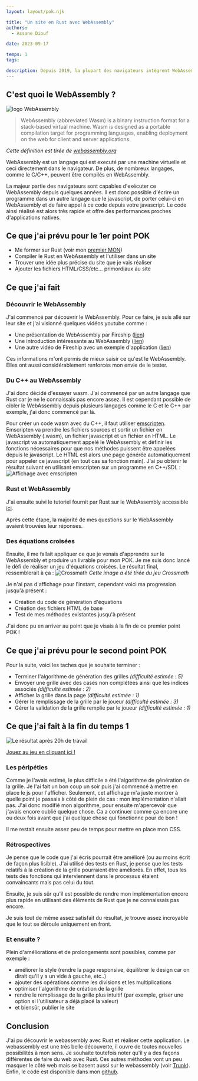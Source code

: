 ```yaml
---
layout: layout/pok.njk

title: "Un site en Rust avec WebAssembly"
authors:
  - Assane Diouf

date: 2023-09-17

temps: 1
tags:

description: Depuis 2019, la plupart des navigateurs intègrent WebAssembly (WASM). Il est donc possible de réaliser des applications web avec des performances proches d'applications natives en utilisant des langages de programmation variés (C++, python, Rust, etc...). Réalisons une application de ce type avec Rust dans ce POK.
---
```

## C'est quoi le WebAssembly ?
![logo WebAssembly](./webassembly.svg)

> WebAssembly (abbreviated Wasm) is a binary instruction format for a stack-based virtual machine. Wasm is designed as a portable compilation target for programming languages, enabling deployment on the web for client and server applications.

*Cette définition est tirée de [webassembly.org](https://webassembly.org)*

WebAssembly est un langage qui est executé par une machine virtuelle et ceci directement dans le navigateur. De plus, de nombreux langages, comme le C/C++, peuvent être compilés en WebAssembly.

La majeur partie des navigateurs sont capables d'exécuter ce WebAssembly depuis quelques années. Il est donc possible d'écrire un programme dans un autre langage que le javascript, de porter celui-ci en WebAssembly et de faire appel à ce code depuis votre javascript. Le code ainsi réalisé est alors très rapide et offre des performances proches d'applications natives.

## Ce que j'ai prévu pour le 1er point POK
- Me former sur Rust (voir mon [premier MON](../../mon/Rust/))
- Compiler le Rust en WebAssembly et l'utiliser dans un site
- Trouver une idée plus précise du site que je vais réaliser
- Ajouter les fichiers HTML/CSS/etc... primordiaux au site

## Ce que j'ai fait

### Découvrir le WebAssembly
J'ai commencé par découvrir le WebAssembly. Pour ce faire, je suis allé sur leur site et j'ai visionné quelques vidéos youtube comme :
- Une présentation de WebAssembly par Fireship ([lien](https://youtu.be/cbB3QEwWMlA?si=ueUqehMnqwMaQCWD))
- Une introduction intéressante au WebAssembly ([lien](https://youtu.be/3sU557ZKjUs?si=YLLlOl5MAQwoTh27))
- Une autre vidéo de Fireship avec un exemple d'application ([lien](https://youtu.be/-OTc0Ki7Sv0?si=zvRBlrsuw_4xKhbY))

Ces informations m'ont permis de mieux saisir ce qu'est le WebAssembly. Elles ont aussi considérablement renforcés mon envie de le tester.

### Du C++ au WebAssembly
J'ai donc décidé d'essayer wasm. J'ai commencé par un autre langage que Rust car je ne le connaissais pas encore assez. Il est cependant possible de cibler le WebAssembly depuis plusieurs langages comme le C et le C++ par exemple, j'ai donc commencé par là.

Pour créer un code wasm avec du C++, il faut utiliser [emscripten](https://emscripten.org). Emscripten va prendre les fichiers sources et sortir un fichier en WebAssembly (.wasm), un fichier javascript et un fichier en HTML. Le javascript va automatiquement appelé le WebAssembly et définir les fonctions nécessaires pour que nos méthodes puissent être appelées depuis le javascript. Le HTML est alors une page générée automatiquement pour appeler ce javascript (en tout cas sa fonction main). J'ai pu obtenir le résultat suivant en utilisant emscripten sur un programme en C++/SDL :
![Affichage avec emscripten](./emscripten.png)

### Rust et WebAssembly
J'ai ensuite suivi le tutoriel fournit par Rust sur le WebAssembly accessible [ici](https://rustwasm.github.io/docs/book/introduction.html).

Après cette étape, la majorité de mes questions sur le WebAssembly avaient trouvées leur réponses.

### Des équations croisées
Ensuite, il me fallait appliquer ce que je venais d'apprendre sur le WebAssembly et produire un livrable pour mon POK. Je me suis donc lancé le défi de réaliser un jeu d'équations croisées. Le résultat final, ressemblerait à ça :
![Crossmath](./crossmath.png)
*Cette image a été tirée du jeu Crossmath*

Je n'ai pas d'affichage pour l'instant, cependant voici ma progression jusqu'à présent :
- Création du code de génération d'équations
- Création des fichiers HTML de base
- Test de mes méthodes existantes jusqu'à présent

J'ai donc pu en arriver au point que je visais à la fin de ce premier point POK !

## Ce que j'ai prévu pour le second point POK
Pour la suite, voici les taches que je souhaite terminer :
- Terminer l'algorithme de génération des grilles *(difficulté estimée : 5)*
- Envoyer une grille avec des cases non complétées ainsi que les indices associés *(difficulté estimée : 2)*
- Afficher la grille dans la page *(difficulté estimée : 1)*
- Gérer le remplissage de la grille par le joueur *(difficulté estimée : 3)*
- Gérer la validation de la grille remplie par le joueur *(difficulté estimée : 1)*

## Ce que j'ai fait à la fin du temps 1
![Le résultat après 20h de travail](./crossmath_final.png)



[Jouez au jeu en cliquant ici !](https://crossmath.assanediouf.com/)

### Les péripéties
Comme je l'avais estimé, le plus difficile a été l'algorithme de génération de la grille. Je l'ai fait un bon coup un soir puis j'ai commencé à mettre en place le js pour l'afficher. Seulement, cet affichage m'a juste montrer à quelle point je passais à côté de plein de cas : mon implémentation n'allait pas. J'ai donc modifié mon algorithme, pour ensuite m'apercevoir que j'avais encore oublié quelque chose. Ca a continuer comme ça encore une ou deux fois avant que j'ai quelque chose qui fonctionne pour de bon !

Il me restait ensuite assez peu de temps pour mettre en place mon CSS.

### Rétrospectives
Je pense que le code que j'ai écris pourrait être amélioré (ou au moins écrit de façon plus lisible). J'ai utilisé des tests en Rust, je pense que les tests relatifs à la création de la grille pourraient être améliorés. En effet, tous les tests des fonctions qui interviennent dans le processus étaient convaincants mais pas celui du tout.

Ensuite, je suis sûr qu'il est possible de rendre mon implémentation encore plus rapide en utilisant des éléments de Rust que je ne connaissais pas encore.

Je suis tout de même assez satisfait du résultat, je trouve assez incroyable que le tout se déroule uniquement en front.

### Et ensuite ?
Plein d'améliorations et de prolongements sont possibles, comme par exemple :
- améliorer le style (rendre la page responsive, équilibrer le design car on dirait qu'il y a un vide à gauche, etc..)
- ajouter des opérations comme les divisions et les multiplications
- optimiser l'algorithme de création de la grille
- rendre le remplissage de la grille plus intuitif (par exemple, griser une option si l'utilisateur a déjà placé la valeur)
- et biensûr, publier le site

## Conclusion
J'ai pu découvrir le webassembly avec Rust et réaliser cette application. Le webassembly est une très belle découverte, il ouvre de toutes nouvelles possibilités à mon sens. Je souhaite toutefois noter qu'il y a des façons différentes de faire du web avec Rust. Ces autres méthodes vont un peu masquer le côté web mais se basent aussi sur le webassembly (voir [Trunk](https://trunkrs.dev)).
Enfin, le code est disponible dans mon [github](https://github.com/assanediouf18/Crossmath).